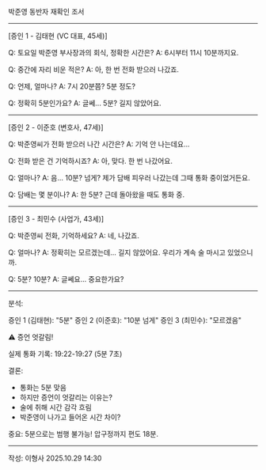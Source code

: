 박준영 동반자 재확인 조서

---

[증인 1 - 김태현 (VC 대표, 45세)]

Q: 토요일 박준영 부사장과의 회식, 정확한 시간은?
A: 6시부터 11시 10분까지요.

Q: 중간에 자리 비운 적은?
A: 아, 한 번 전화 받으러 나갔죠.

Q: 언제, 얼마나?
A: 7시 20분쯤? 5분 정도?

Q: 정확히 5분인가요?
A: 글쎄... 5분? 길지 않았어요.

---

[증인 2 - 이준호 (변호사, 47세)]

Q: 박준영씨가 전화 받으러 나간 시간은?
A: 기억 안 나는데요...

Q: 전화 받은 건 기억하시죠?
A: 아, 맞다. 한 번 나갔어요.

Q: 얼마나?
A: 음... 10분? 넘게?
   제가 담배 피우러 나갔는데 그때 통화 중이었거든요.

Q: 담배는 몇 분이나?
A: 한 5분? 근데 돌아왔을 때도 통화 중.

---

[증인 3 - 최민수 (사업가, 43세)]

Q: 박준영씨 전화, 기억하세요?
A: 네, 나갔죠.

Q: 얼마나?
A: 정확히는 모르겠는데... 길지 않았어요.
   우리가 계속 술 마시고 있었으니까.

Q: 5분? 10분?
A: 글쎄요... 중요한가요?

---

분석:

증인 1 (김태현): "5분"
증인 2 (이준호): "10분 넘게"
증인 3 (최민수): "모르겠음"

⚠️ 증언 엇갈림!

실제 통화 기록: 19:22-19:27 (5분 7초)

결론:
- 통화는 5분 맞음
- 하지만 증언이 엇갈리는 이유는?
- 술에 취해 시간 감각 흐림
- 박준영이 나가고 들어온 시간 차이?

중요:
5분으로는 범행 불가능!
압구정까지 편도 18분.

---
작성: 이형사
2025.10.29 14:30